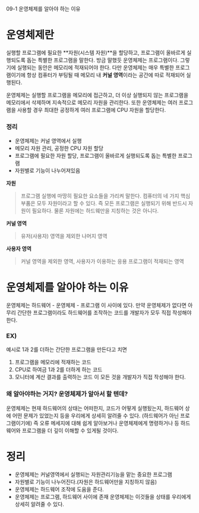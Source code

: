 09-1 운영체제를 알아야 하는 이유

# 운영체제란
실행할 프로그램에 필요한 **자원(시스템 자원)**을 할당하고, 프로그램이 올바르게 실행되도록 돕는 특별한 프로그램을 말한다.
방금 말했듯 운영체제는 프로그램이다. 그렇기에 실행되는 동안은 메모리에 적재되어야 한다. 다만 운영체제는 매우 특별한 프로그램이기에 항상 컴퓨터가 부팅될 때 메모리 내 **커널 영역**이라는 공간에 따로 적재되어 실행된다.

운영체제는 실행할 프로그램을 메모리에 접근하고, 더 이상 실행되지 않는 프로그램을 메모리에서 삭제하며 지속적으로 메모리 자원을 관리한다.
또한 운영체제는 여러 프로그램을 사용할 경우 최대한 공정하게 여러 프로그램에 CPU 자원을 할당한다.

### 정리
- 운영체제는 커널 영역에서 실행
- 메모리 자원 관리, 공정한 CPU 자원 할당
- 프로그램에 필요한 자원 할당, 프로그램이 올바르게 실행되도록 돕는 특별한 프로그램
- 자원별로 기능이 나누어져있음


**자원**
> 프로그램 실행에 마땅히 필요한 요소들을 가리켜 말한다. 컴퓨터의 네 가지 핵심 부품은 모두 자원이라고 할 수 있다. 즉 모든 프로그램은 실행되기 위해 반드시 자원이 필요하다. 물론 자원에는 하드웨만을 지칭하는 것은 아니다.

**커널 영역**
> 유저(사용자) 영역을 제외한 나머지 영역

**사용자 영역**
> 커널 영역을 제외한 영역, 사용자가 이용하는 응용 프로그램이 적재되는 영역


# 운영체제를 알아야 하는 이유
운영체제는 하드웨어 - 운영체제 - 프로그램 이 사이에 있다. 만약 운영체제가 없다면 아무리 간단한 프로그램이라도 하드웨어를 조작하는 코드를 개발자가 모두 직접 작성해야 한다.

### EX)
예시로 1과 2를 더하는 간단한 프로그램을 만든다고 치면
1. 프로그램을 메모리에 적재하는 코드
2. CPU로 하여금 1과 2를 더하게 하는 코드
3. 모니터에 계산 결과를 출력하는 코드
이 모든 것을 개발자가 직접 작성해야 한다.

### 왜 알아야하는 거지? 운영체제가 알아서 할 텐데?
운영체제는 현재 하드웨어의 상태는 어떠한지, 코드가 어떻게 실행됬는지, 하드웨어 상에 어떤 문제가 있었는지 등을 우리에게 상세히 알려줄 수 있다. (하드웨어가 아닌 프로그램이기에) 즉 오류 메세지에 대해 쉽게 알아보거나 운영체제에게 명령하거나 등 하드웨어와 프로그램을 더 깊이 이해할 수 있게될 것이다.

# 정리
- 운영체제는 커널영역에서 실행되는 자원관리기능을 맡는 중요한 프로그램
- 자원별로 기능이 나누어진다.(자원은 하드웨어만을 지칭하지 않음)
- 운영체제는 하드웨어 조작에 도움을 준다.
- 운영체제는 프로그램, 하드웨어 사이에 존재 운영체제는 이것들을 상태를 우리에게 상세히 알려줄 수 있다.